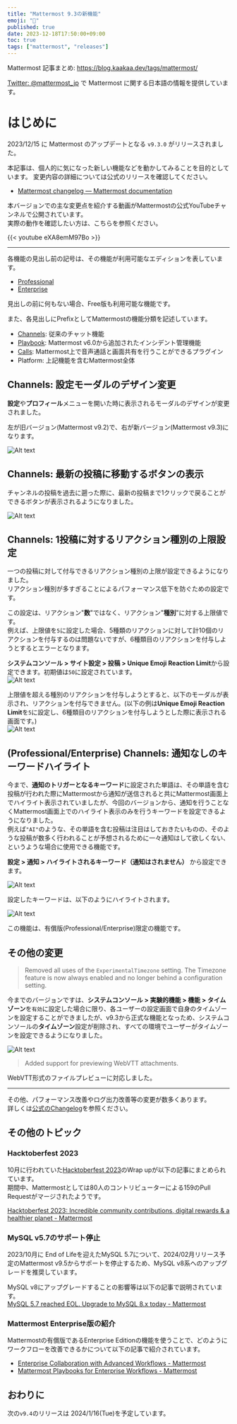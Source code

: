 ```yaml
---
title: "Mattermost 9.3の新機能"
emoji: "🎉"
published: true
date: 2023-12-18T17:50:00+09:00
toc: true
tags: ["mattermost", "releases"]
---
```


Mattermost 記事まとめ: https://blog.kaakaa.dev/tags/mattermost/

[Twitter: @mattermost_jp](https://twitter.com/mattermost_jp) で Mattermost に関する日本語の情報を提供しています。

# はじめに

2023/12/15 に Mattermost のアップデートとなる `v9.3.0` がリリースされました。  

本記事は、個人的に気になった新しい機能などを動かしてみることを目的としています。
変更内容の詳細については公式のリリースを確認してください。

- [Mattermost changelog — Mattermost documentation](https://docs.mattermost.com/deploy/mattermost-changelog.html#release-v9-3-feature-release)

本バージョンでの主な変更点を紹介する動画がMattermostの公式YouTubeチャンネルで公開されています。  
実際の動作を確認したい方は、こちらを参照ください。

{{< youtube eXA8emM97Bo >}}

---

各機能の見出し前の記号は、その機能が利用可能なエディションを表しています。

- [Professional](https://mattermost.com/pricing/)
- [Enterprise](https://mattermost.com/pricing/)

見出しの前に何もない場合、Free版も利用可能な機能です。

また、各見出しにPrefixとしてMattermostの機能分類を記述しています。

- [Channels](https://docs.mattermost.com/guides/channels.html): 従来のチャット機能
- [Playbook](https://docs.mattermost.com/guides/playbooks.html): Mattermost v6.0から追加されたインシデント管理機能
- [Calls](https://docs.mattermost.com/channels/make-calls.html): Mattermost上で音声通話と画面共有を行うことができるプラグイン
- Platform: 上記機能を含むMattermost全体


## Channels: 設定モーダルのデザイン変更

**設定**や**プロフィール**メニューを開いた時に表示されるモーダルのデザインが変更されました。

左が旧バージョン(Mattermost v9.2)で、右が新バージョン(Mattermost v9.3)になります。  

![Alt text](https://blog.kaakaa.dev/images/posts/mattermost/releases-9.3/channels-modal-design.png)

## Channels: 最新の投稿に移動するボタンの表示

チャンネルの投稿を過去に遡った際に、最新の投稿まで1クリックで戻ることができるボタンが表示されるようになりました。  

![Alt text](https://blog.kaakaa.dev/images/posts/mattermost/releases-9.3/channels-jump-to-recent.png)

## Channels: 1投稿に対するリアクション種別の上限設定

一つの投稿に対して付与できるリアクション種別の上限が設定できるようになりました。  
リアクション種別が多すぎることによるパフォーマンス低下を防ぐための設定です。

この設定は、リアクション"**数**"ではなく、リアクション"**種別**"に対する上限値です。  
例えば、上限値を`5`に設定した場合、5種類のリアクションに対して計10個のリアクションを付与するのは問題ないですが、6種類目のリアクションを付与しようとするとエラーとなります。

**システムコンソール > サイト設定 > 投稿 > Unique Emoji Reaction Limit**から設定できます。初期値は`50`に設定されています。  
![Alt text](https://blog.kaakaa.dev/images/posts/mattermost/releases-9.3/channels-unique-emoji-settings.png)

上限値を超える種別のリアクションを付与しようとすると、以下のモーダルが表示され、リアクションを付与できません。(以下の例は**Unique Emoji Reaction Limit**を`5`に設定し、6種類目のリアクションを付与しようとした際に表示される画面です。)  
![Alt text](https://blog.kaakaa.dev/images/posts/mattermost/releases-9.3/channels-unique-emoji-error.png)

## (Professional/Enterprise) Channels: 通知なしのキーワードハイライト

今まで、**通知のトリガーとなるキーワード**に設定された単語は、その単語を含む投稿が行われた際にMattermostから通知が送信されると共にMattermost画面上でハイライト表示されていましたが、今回のバージョンから、通知を行うことなくMattermost画面上でのハイライト表示のみを行うキーワードを設定できるようになりました。  
例えば`"AI"`のような、その単語を含む投稿は注目はしておきたいものの、そのような投稿が数多く行われることが予想されるために一々通知はして欲しくない、というような場合に使用できる機能です。

**設定 > 通知 > ハイライトされるキーワード（通知はされません）** から設定できます。  

![Alt text](https://blog.kaakaa.dev/images/posts/mattermost/releases-9.3/channels-keyword-highlight-settings.png)

設定したキーワードは、以下のようにハイライトされます。  

![Alt text](https://blog.kaakaa.dev/images/posts/mattermost/releases-9.3/channels-keyword-highlight.png)

この機能は、有償版(Professional/Enterprise)限定の機能です。


## その他の変更

> Removed all uses of the `ExperimentalTimezone` setting. The Timezone feature is now always enabled and no longer behind a configuration setting.

今までのバージョンですは、**システムコンソール > 実験的機能 > 機能 > タイムゾーン**を`有効`に設定した場合に限り、各ユーザーの設定画面で自身のタイムゾーンを設定することができましたが、v9.3から正式な機能となっため、システムコンソールの**タイムゾーン**設定が削除され、すべての環境でユーザーがタイムゾーンを設定できるようになりました。

![Alt text](https://blog.kaakaa.dev/images/posts/mattermost/releases-9.3/channels-timezone.png)

> Added support for previewing WebVTT attachments.

WebVTT形式のファイルプレビューに対応しました。

---

その他、パフォーマンス改善やログ出力改善等の変更が数多くあります。  
詳しくは[公式のChangelog](https://docs.mattermost.com/deploy/mattermost-changelog.html#release-v9-3-feature-release)を参照ください。

## その他のトピック

### Hacktoberfest 2023 

10月に行われていた[Hacktoberfest 2023](https://hacktoberfest.com/)のWrap upが以下の記事にまとめられています。  
期間中、Mattermostとしては80人のコントリビューターによる159のPull Requestがマージされたようです。

[Hacktoberfest 2023: Incredible community contributions, digital rewards & a healthier planet \- Mattermost](https://mattermost.com/blog/hacktoberfest-2023-incredible-community-contributions-digital-rewards-a-healthier-planet/)

### MySQL v5.7のサポート停止

2023/10月に End of Lifeを迎えたMySQL 5.7について、2024/02月リリース予定のMattermost v9.5からサポートを停止するため、MySQL v8系へのアップグレードを推奨しています。

MySQL v8にアップグレードすることの影響等は以下の記事で説明されています。  
[MySQL 5\.7 reached EOL\. Upgrade to MySQL 8\.x today \- Mattermost](https://mattermost.com/blog/mysql-5-7-reached-eol-upgrade-to-mysql-8-x-today/)

### Mattermost Enterprise版の紹介

Mattermostの有償版であるEnterprise Editionの機能を使うことで、どのようにワークフローを改善できるかについて以下の記事で紹介されています。  

* [Enterprise Collaboration with Advanced Workflows \- Mattermost](https://mattermost.com/blog/enterprise-collaboration-with-advanced-workflows/)
* [Mattermost Playbooks for Enterprise Workflows \- Mattermost](https://mattermost.com/blog/mattermost-playbooks-for-enterprise-workflows/)



## おわりに
次の`v9.4`のリリースは 2024/1/16(Tue)を予定しています。  
